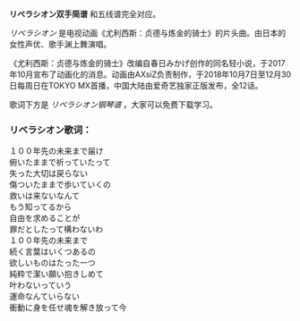 

**リベラシオン双手简谱** 和五线谱完全对应。

_リベラシオン_ 是电视动画《尤利西斯：贞德与炼金的骑士》的片头曲。由日本的女性声优、歌手渊上舞演唱。

《尤利西斯：贞德与炼金的骑士》改编自春日みかげ创作的同名轻小说，于2017年10月宣布了动画化的消息。动画由AXsiZ负责制作，于2018年10月7日至12月30日每周日在TOKYO
MX首播，中国大陆由爱奇艺独家正版发布，全12话。

歌词下方是 _リベラシオン钢琴谱_ ，大家可以免费下载学习。

### リベラシオン歌词：

１００年先の未来まで届け  
俯いたままで祈っていたって  
失った大切は戻らない  
傷ついたままで歩いていくの  
救いは来ないなんて  
もう知ってるから  
自由を求めることが  
罪だとしたって構わないわ  
１００年先の未来まで  
続く言葉はいくつあるの  
欲しいものはたった一つ  
純粋で潔い願い抱きしめて  
叶わないっていう  
運命なんていらない  
衝動に身を任せ魂を解き放って今

